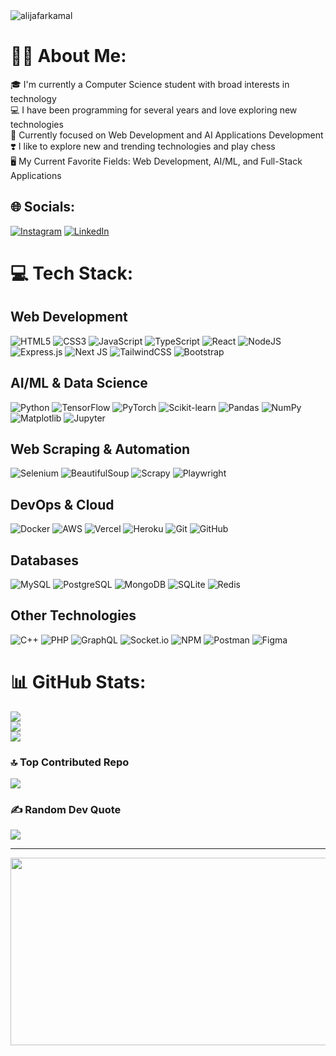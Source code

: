<img src="https://komarev.com/ghpvc/?username=alijafarkamal&label=Profile%20views&color=0e75b6&style=flat" alt="alijafarkamal" />

# 👨‍💻 About Me:
🎓 I'm currently a Computer Science student with broad interests in technology<br>
💻 I have been programming for several years and love exploring new technologies<br>
🤖 Currently focused on Web Development and AI Applications Development<br>
❣️ I like to explore new and trending technologies and play chess<br>
🖥️ My Current Favorite Fields: Web Development, AI/ML, and Full-Stack Applications

## 🌐 Socials:
[![Instagram](https://img.shields.io/badge/Instagram-%23E4405F.svg?logo=Instagram&logoColor=white)](https://www.instagram.com/ali_jafar_099/) [![LinkedIn](https://img.shields.io/badge/LinkedIn-%230077B5.svg?logo=linkedin&logoColor=white)](https://www.linkedin.com/in/ali-j-5152a8300/)

# 💻 Tech Stack:
## Web Development
![HTML5](https://img.shields.io/badge/html5-%23E34F26.svg?style=flat&logo=html5&logoColor=white) ![CSS3](https://img.shields.io/badge/css3-%231572B6.svg?style=flat&logo=css3&logoColor=white) ![JavaScript](https://img.shields.io/badge/javascript-%23323330.svg?style=flat&logo=javascript&logoColor=%23F7DF1E) ![TypeScript](https://img.shields.io/badge/typescript-%23007ACC.svg?style=flat&logo=typescript&logoColor=white) ![React](https://img.shields.io/badge/react-%2320232a.svg?style=flat&logo=react&logoColor=%2361DAFB) ![NodeJS](https://img.shields.io/badge/node.js-6DA55F?style=flat&logo=node.js&logoColor=white) ![Express.js](https://img.shields.io/badge/express.js-%23404d59.svg?style=flat&logo=express&logoColor=%2361DAFB) ![Next JS](https://img.shields.io/badge/Next-black?style=flat&logo=next.js&logoColor=white) ![TailwindCSS](https://img.shields.io/badge/tailwindcss-%2338B2AC.svg?style=flat&logo=tailwind-css&logoColor=white) ![Bootstrap](https://img.shields.io/badge/bootstrap-%238511FA.svg?style=flat&logo=bootstrap&logoColor=white)

## AI/ML & Data Science
![Python](https://img.shields.io/badge/python-3670A0?style=flat&logo=python&logoColor=ffdd54) ![TensorFlow](https://img.shields.io/badge/TensorFlow-%23FF6F00.svg?style=flat&logo=TensorFlow&logoColor=white) ![PyTorch](https://img.shields.io/badge/PyTorch-%23EE4C2C.svg?style=flat&logo=PyTorch&logoColor=white) ![Scikit-learn](https://img.shields.io/badge/scikit--learn-%23F7931E.svg?style=flat&logo=scikit-learn&logoColor=white) ![Pandas](https://img.shields.io/badge/pandas-%23150458.svg?style=flat&logo=pandas&logoColor=white) ![NumPy](https://img.shields.io/badge/numpy-%23013243.svg?style=flat&logo=numpy&logoColor=white) ![Matplotlib](https://img.shields.io/badge/Matplotlib-%23ffffff.svg?style=flat&logo=Matplotlib&logoColor=black) ![Jupyter](https://img.shields.io/badge/Jupyter-%23F37626.svg?style=flat&logo=jupyter&logoColor=white)

## Web Scraping & Automation
![Selenium](https://img.shields.io/badge/Selenium-%2343B02A.svg?style=flat&logo=Selenium&logoColor=white) ![BeautifulSoup](https://img.shields.io/badge/BeautifulSoup-%23FF6C37.svg?style=flat&logo=BeautifulSoup&logoColor=white) ![Scrapy](https://img.shields.io/badge/Scrapy-%23FF6600.svg?style=flat&logo=Scrapy&logoColor=white) ![Playwright](https://img.shields.io/badge/Playwright-%2325D366.svg?style=flat&logo=Playwright&logoColor=white)

## DevOps & Cloud
![Docker](https://img.shields.io/badge/docker-%230db7ed.svg?style=flat&logo=docker&logoColor=white) ![AWS](https://img.shields.io/badge/AWS-%23FF9900.svg?style=flat&logo=amazon-aws&logoColor=white) ![Vercel](https://img.shields.io/badge/vercel-%23000000.svg?style=flat&logo=vercel&logoColor=white) ![Heroku](https://img.shields.io/badge/heroku-%23430098.svg?style=flat&logo=heroku&logoColor=white) ![Git](https://img.shields.io/badge/git-%23F05032.svg?style=flat&logo=git&logoColor=white) ![GitHub](https://img.shields.io/badge/github-%23121011.svg?style=flat&logo=github&logoColor=white)

## Databases
![MySQL](https://img.shields.io/badge/mysql-%2300000f.svg?style=flat&logo=mysql&logoColor=white) ![PostgreSQL](https://img.shields.io/badge/postgres-%23316192.svg?style=flat&logo=postgresql&logoColor=white) ![MongoDB](https://img.shields.io/badge/MongoDB-%234ea94b.svg?style=flat&logo=mongodb&logoColor=white) ![SQLite](https://img.shields.io/badge/sqlite-%2307405e.svg?style=flat&logo=sqlite&logoColor=white) ![Redis](https://img.shields.io/badge/redis-%23DC382D.svg?style=flat&logo=redis&logoColor=white)

## Other Technologies
![C++](https://img.shields.io/badge/c++-%2300599C.svg?style=flat&logo=c%2B%2B&logoColor=white) ![PHP](https://img.shields.io/badge/php-%23777BB4.svg?style=flat&logo=php&logoColor=white) ![GraphQL](https://img.shields.io/badge/-GraphQL-E10098?style=flat&logo=graphql&logoColor=white) ![Socket.io](https://img.shields.io/badge/Socket.io-black?style=flat&logo=socket.io&badgeColor=010101) ![NPM](https://img.shields.io/badge/NPM-%23CB3837.svg?style=flat&logo=npm&logoColor=white) ![Postman](https://img.shields.io/badge/Postman-FF6C37?style=flat&logo=postman&logoColor=white) ![Figma](https://img.shields.io/badge/figma-%23F24E1E.svg?style=flat&logo=figma&logoColor=white)

# 📊 GitHub Stats:
![](https://github-readme-stats.vercel.app/api?username=alijafarkamal&theme=dark&hide_border=false&include_all_commits=false&count_private=true)<br/>
![](https://github-readme-streak-stats.herokuapp.com/?user=alijafarkamal&theme=dark&hide_border=false)<br/>
![](https://github-readme-stats.vercel.app/api/top-langs/?username=alijafarkamal&theme=dark&hide_border=false&include_all_commits=false&count_private=true&layout=compact)

### 🔝 Top Contributed Repo
![](https://github-contributor-stats.vercel.app/api?username=alijafarkamal&limit=5&theme=dark&combine_all_yearly_contributions=true)

### ✍️ Random Dev Quote
![](https://quotes-github-readme.vercel.app/api?type=horizontal&theme=radical)

---

<div align="center">
  <img src="https://media.giphy.com/media/L8K62iTDkzGX6/giphy.gif" width="600" height="300"/>
</div> 

